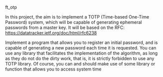 ft_otp

In this project, the aim is to implement a TOTP (Time-based One-Time Password)
system, which will be capable of generating ephemeral passwords from a master key.
It will be based on the RFC: https://datatracker.ietf.org/doc/html/rfc6238

Implement a program that allows you to register
an initial password, and is capable of generating a new password each time it is requested.
You can use any library that facilitates the implementation of the algorithm, as long as
they do not do the dirty work, that is, it is strictly forbidden to use any TOTP library.
Of course, you can and should make use of some library or function that allows you to
access system time
